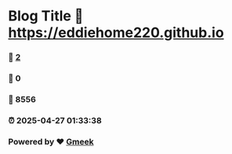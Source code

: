 # Blog Title :link: https://eddiehome220.github.io 
### :page_facing_up: [2](https://eddiehome220.github.io/tag.html) 
### :speech_balloon: 0 
### :hibiscus: 8556 
### :alarm_clock: 2025-04-27 01:33:38 
### Powered by :heart: [Gmeek](https://github.com/Meekdai/Gmeek)
